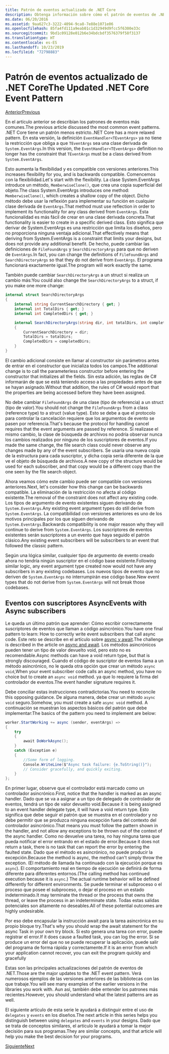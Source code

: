 ```yaml
---
title: Patrón de eventos actualizado de .NET Core
description: Obtenga información sobre cómo el patrón de eventos de .NET Core permite la flexibilidad con la compatibilidad con versiones anteriores y cómo implementar un procesamiento de eventos seguro con suscriptores asincrónicos.
ms.date: 06/20/2016
ms.assetid: 9aa627c3-3222-4094-9ca8-7e88e1071e06
ms.openlocfilehash: 85fa4fd111a9eab01c1d32949d9fcc5f6300e33c
ms.sourcegitcommit: 9bd1c09128e012b6e34bdcbdf3576379f58f3137
ms.translationtype: HT
ms.contentlocale: es-ES
ms.lasthandoff: 10/23/2019
ms.locfileid: "72798883"
---
```

# <a name="the-updated-net-core-event-pattern"></a><span data-ttu-id="761d9-103">Patrón de eventos actualizado de .NET Core</span><span class="sxs-lookup"><span data-stu-id="761d9-103">The Updated .NET Core Event Pattern</span></span>

[<span data-ttu-id="761d9-104">Anterior</span><span class="sxs-lookup"><span data-stu-id="761d9-104">Previous</span></span>](event-pattern.md)

<span data-ttu-id="761d9-105">En el artículo anterior se describían los patrones de eventos más comunes.</span><span class="sxs-lookup"><span data-stu-id="761d9-105">The previous article discussed the most common event patterns.</span></span> <span data-ttu-id="761d9-106">.NET Core tiene un patrón menos estricto.</span><span class="sxs-lookup"><span data-stu-id="761d9-106">.NET Core has a more relaxed pattern.</span></span> <span data-ttu-id="761d9-107">En esta versión, la definición `EventHandler<TEventArgs>` ya no tiene la restricción que obliga a que `TEventArgs` sea una clase derivada de `System.EventArgs`.</span><span class="sxs-lookup"><span data-stu-id="761d9-107">In this version, the `EventHandler<TEventArgs>` definition no longer has the constraint that `TEventArgs` must be a class derived from `System.EventArgs`.</span></span>

<span data-ttu-id="761d9-108">Esto aumenta la flexibilidad y es compatible con versiones anteriores.</span><span class="sxs-lookup"><span data-stu-id="761d9-108">This increases flexibility for you, and is backwards compatible.</span></span> <span data-ttu-id="761d9-109">Comencemos con la flexibilidad.</span><span class="sxs-lookup"><span data-stu-id="761d9-109">Let's start with the flexibility.</span></span> <span data-ttu-id="761d9-110">La clase System.EventArgs introduce un método, `MemberwiseClone()`, que crea una copia superficial del objeto.</span><span class="sxs-lookup"><span data-stu-id="761d9-110">The class System.EventArgs introduces one method: `MemberwiseClone()`, which creates a shallow copy of the object.</span></span>
<span data-ttu-id="761d9-111">Dicho método debe usar la reflexión para implementar su función en cualquier clase derivada de `EventArgs`.</span><span class="sxs-lookup"><span data-stu-id="761d9-111">That method must use reflection in order to implement its functionality for any class derived from `EventArgs`.</span></span> <span data-ttu-id="761d9-112">Esta funcionalidad es más fácil de crear en una clase derivada concreta.</span><span class="sxs-lookup"><span data-stu-id="761d9-112">That functionality is easier to create in a specific derived class.</span></span> <span data-ttu-id="761d9-113">Esto significa que derivar de System.EventArgs es una restricción que limita los diseños, pero no proporciona ninguna ventaja adicional.</span><span class="sxs-lookup"><span data-stu-id="761d9-113">That effectively means that deriving from System.EventArgs is a constraint that limits your designs, but does not provide any additional benefit.</span></span>
<span data-ttu-id="761d9-114">De hecho, puede cambiar las definiciones de `FileFoundArgs` y `SearchDirectoryArgs` para que no deriven de `EventArgs`.</span><span class="sxs-lookup"><span data-stu-id="761d9-114">In fact, you can change the definitions of `FileFoundArgs` and `SearchDirectoryArgs` so that they do not derive from `EventArgs`.</span></span>
<span data-ttu-id="761d9-115">El programa funcionará exactamente igual.</span><span class="sxs-lookup"><span data-stu-id="761d9-115">The program will work exactly the same.</span></span>

<span data-ttu-id="761d9-116">También puede cambiar `SearchDirectoryArgs` a un struct si realiza un cambio más:</span><span class="sxs-lookup"><span data-stu-id="761d9-116">You could also change the `SearchDirectoryArgs` to a struct, if you make one more change:</span></span>

```csharp
internal struct SearchDirectoryArgs
{
    internal string CurrentSearchDirectory { get; }
    internal int TotalDirs { get; }
    internal int CompletedDirs { get; }

    internal SearchDirectoryArgs(string dir, int totalDirs, int completedDirs) : this()
    {
        CurrentSearchDirectory = dir;
        TotalDirs = totalDirs;
        CompletedDirs = completedDirs;
    }
}
```

<span data-ttu-id="761d9-117">El cambio adicional consiste en llamar al constructor sin parámetros antes de entrar en el constructor que inicializa todos los campos.</span><span class="sxs-lookup"><span data-stu-id="761d9-117">The additional change is to call the parameterless constructor before entering the constructor that initializes all the fields.</span></span> <span data-ttu-id="761d9-118">Sin esta adición, las reglas de C# informarán de que se está teniendo acceso a las propiedades antes de que se hayan asignado.</span><span class="sxs-lookup"><span data-stu-id="761d9-118">Without that addition, the rules of C# would report that the properties are being accessed before they have been assigned.</span></span>

<span data-ttu-id="761d9-119">No debe cambiar `FileFoundArgs` de una clase (tipo de referencia) a un struct (tipo de valor).</span><span class="sxs-lookup"><span data-stu-id="761d9-119">You should not change the `FileFoundArgs` from a class (reference type) to a struct (value type).</span></span> <span data-ttu-id="761d9-120">Esto se debe a que el protocolo para controlar la cancelación requiere que los argumentos de evento se pasen por referencia.</span><span class="sxs-lookup"><span data-stu-id="761d9-120">That's because the protocol for handling cancel requires that the event arguments are passed by reference.</span></span> <span data-ttu-id="761d9-121">Si realizase el mismo cambio, la clase de búsqueda de archivos no podría observar nunca los cambios realizados por ninguno de los suscriptores de eventos.</span><span class="sxs-lookup"><span data-stu-id="761d9-121">If you made the same change, the file search class could never observe any changes made by any of the event subscribers.</span></span> <span data-ttu-id="761d9-122">Se usaría una nueva copia de la estructura para cada suscriptor, y dicha copia sería diferente de la que ve el objeto de búsqueda de archivos.</span><span class="sxs-lookup"><span data-stu-id="761d9-122">A new copy of the structure would be used for each subscriber, and that copy would be a different copy than the one seen by the file search object.</span></span>

<span data-ttu-id="761d9-123">Ahora veamos cómo este cambio puede ser compatible con versiones anteriores.</span><span class="sxs-lookup"><span data-stu-id="761d9-123">Next, let's consider how this change can be backwards compatible.</span></span>
<span data-ttu-id="761d9-124">La eliminación de la restricción no afecta al código existente.</span><span class="sxs-lookup"><span data-stu-id="761d9-124">The removal of the constraint does not affect any existing code.</span></span> <span data-ttu-id="761d9-125">Los tipos de argumento de evento existentes siguen derivando de `System.EventArgs`.</span><span class="sxs-lookup"><span data-stu-id="761d9-125">Any existing event argument types do still derive from `System.EventArgs`.</span></span>
<span data-ttu-id="761d9-126">La compatibilidad con versiones anteriores es uno de los motivos principales por los que siguen derivando de `System.EventArgs`.</span><span class="sxs-lookup"><span data-stu-id="761d9-126">Backwards compatibility is one major reason why they will continue to derive from `System.EventArgs`.</span></span> <span data-ttu-id="761d9-127">Los suscriptores de eventos existentes serán suscriptores a un evento que haya seguido el patrón clásico.</span><span class="sxs-lookup"><span data-stu-id="761d9-127">Any existing event subscribers will be subscribers to an event that followed the classic pattern.</span></span>

<span data-ttu-id="761d9-128">Según una lógica similar, cualquier tipo de argumento de evento creado ahora no tendría ningún suscriptor en el código base existente.</span><span class="sxs-lookup"><span data-stu-id="761d9-128">Following similar logic, any event argument type created now would not have any subscribers in any existing codebases.</span></span> <span data-ttu-id="761d9-129">Los nuevos tipos de evento que no deriven de `System.EventArgs` no interrumpirán ese código base.</span><span class="sxs-lookup"><span data-stu-id="761d9-129">New event types that do not derive from `System.EventArgs` will not break those codebases.</span></span>

## <a name="events-with-async-subscribers"></a><span data-ttu-id="761d9-130">Eventos con suscriptores Async</span><span class="sxs-lookup"><span data-stu-id="761d9-130">Events with Async subscribers</span></span>

<span data-ttu-id="761d9-131">Le queda un último patrón que aprender: Cómo escribir correctamente suscriptores de eventos que llaman a código asincrónico.</span><span class="sxs-lookup"><span data-stu-id="761d9-131">You have one final pattern to learn: How to correctly write event subscribers that call async code.</span></span> <span data-ttu-id="761d9-132">Este reto se describe en el artículo sobre [async y await](async.md).</span><span class="sxs-lookup"><span data-stu-id="761d9-132">The challenge is described in the article on [async and await](async.md).</span></span> <span data-ttu-id="761d9-133">Los métodos asincrónicos pueden tener un tipo de valor devuelto void, pero esto no es recomendable.</span><span class="sxs-lookup"><span data-stu-id="761d9-133">Async methods can have a void return type, but that is strongly discouraged.</span></span> <span data-ttu-id="761d9-134">Cuando el código de suscriptor de eventos llama a un método asincrónico, no le queda otra opción que crear un método `async void`,</span><span class="sxs-lookup"><span data-stu-id="761d9-134">When your event subscriber code calls an async method, you have no choice but to create an `async void` method.</span></span> <span data-ttu-id="761d9-135">ya que lo requiere la firma del controlador de eventos.</span><span class="sxs-lookup"><span data-stu-id="761d9-135">The event handler signature requires it.</span></span>

<span data-ttu-id="761d9-136">Debe conciliar estas instrucciones contradictorias.</span><span class="sxs-lookup"><span data-stu-id="761d9-136">You need to reconcile this opposing guidance.</span></span> <span data-ttu-id="761d9-137">De alguna manera, debe crear un método `async void` seguro.</span><span class="sxs-lookup"><span data-stu-id="761d9-137">Somehow, you must create a safe `async void` method.</span></span> <span data-ttu-id="761d9-138">A continuación se muestran los aspectos básicos del patrón que debe implementar:</span><span class="sxs-lookup"><span data-stu-id="761d9-138">The basics of the pattern you need to implement are below:</span></span>

```csharp
worker.StartWorking += async (sender, eventArgs) =>
{
    try 
    {
        await DoWorkAsync();
    }
    catch (Exception e)
    {
        //Some form of logging.
        Console.WriteLine($"Async task failure: {e.ToString()}");
        // Consider gracefully, and quickly exiting.
    }
};
```

<span data-ttu-id="761d9-139">En primer lugar, observe que el controlador está marcado como un controlador asincrónico.</span><span class="sxs-lookup"><span data-stu-id="761d9-139">First, notice that the handler is marked as an async handler.</span></span> <span data-ttu-id="761d9-140">Dado que se va a asignar a un tipo de delegado de controlador de eventos, tendrá un tipo de valor devuelto void.</span><span class="sxs-lookup"><span data-stu-id="761d9-140">Because it is being assigned to an event handler delegate type, it will have a void return type.</span></span> <span data-ttu-id="761d9-141">Esto significa que debe seguir el patrón que se muestra en el controlador y no debe permitir que se produzca ninguna excepción fuera del contexto del controlador asincrónico.</span><span class="sxs-lookup"><span data-stu-id="761d9-141">That means you must follow the pattern shown in the handler, and not allow any exceptions to be thrown out of the context of the async handler.</span></span> <span data-ttu-id="761d9-142">Como no devuelve una tarea, no hay ninguna tarea que pueda notificar el error entrando en el estado de error.</span><span class="sxs-lookup"><span data-stu-id="761d9-142">Because it does not return a task, there is no task that can report the error by entering the faulted state.</span></span> <span data-ttu-id="761d9-143">Dado que el método es asincrónico, no puede producir la excepción.</span><span class="sxs-lookup"><span data-stu-id="761d9-143">Because the method is async, the method can't simply throw the exception.</span></span> <span data-ttu-id="761d9-144">(El método de llamada ha continuado con la ejecución porque es `async`). El comportamiento real en tiempo de ejecución se definirá de forma diferente para diferentes entornos.</span><span class="sxs-lookup"><span data-stu-id="761d9-144">(The calling method has continued execution because it is `async`.) The actual runtime behavior will be defined differently for different environments.</span></span> <span data-ttu-id="761d9-145">Se puede terminar el subproceso o el proceso que posee el subproceso, o dejar el proceso en un estado indeterminado.</span><span class="sxs-lookup"><span data-stu-id="761d9-145">It may terminate the thread or the process that owns the thread, or leave the process in an indeterminate state.</span></span> <span data-ttu-id="761d9-146">Todas estas salidas potenciales son altamente no deseables.</span><span class="sxs-lookup"><span data-stu-id="761d9-146">All of these potential outcomes are highly undesirable.</span></span>

<span data-ttu-id="761d9-147">Por eso debe encapsular la instrucción await para la tarea asincrónica en su propio bloque try.</span><span class="sxs-lookup"><span data-stu-id="761d9-147">That's why you should wrap the await statement for the async Task in your own try block.</span></span> <span data-ttu-id="761d9-148">Si esto genera una tarea con error, puede registrar el error.</span><span class="sxs-lookup"><span data-stu-id="761d9-148">If it does cause a faulted task, you can log the error.</span></span> <span data-ttu-id="761d9-149">Si se produce un error del que no se puede recuperar la aplicación, puede salir del programa de forma rápida y correctamente.</span><span class="sxs-lookup"><span data-stu-id="761d9-149">If it is an error from which your application cannot recover, you can exit the program quickly and gracefully</span></span>

<span data-ttu-id="761d9-150">Estas son las principales actualizaciones del patrón de eventos de .NET.</span><span class="sxs-lookup"><span data-stu-id="761d9-150">Those are the major updates to the .NET event pattern.</span></span> <span data-ttu-id="761d9-151">Verá numerosos ejemplos de las versiones anteriores de las bibliotecas con las que trabaje.</span><span class="sxs-lookup"><span data-stu-id="761d9-151">You will see many examples of the earlier versions in the libraries you work with.</span></span> <span data-ttu-id="761d9-152">Aun así, también debe entender los patrones más recientes.</span><span class="sxs-lookup"><span data-stu-id="761d9-152">However, you should understand what the latest patterns are as well.</span></span>

<span data-ttu-id="761d9-153">El siguiente artículo de esta serie le ayudará a distinguir entre el uso de `delegates` y `events` en los diseños.</span><span class="sxs-lookup"><span data-stu-id="761d9-153">The next article in this series helps you distinguish between using `delegates` and `events` in your designs.</span></span> <span data-ttu-id="761d9-154">Dado que se trata de conceptos similares, el artículo le ayudará a tomar la mejor decisión para sus programas.</span><span class="sxs-lookup"><span data-stu-id="761d9-154">They are similar concepts, and that article will help you make the best decision for your programs.</span></span>

[<span data-ttu-id="761d9-155">Siguiente</span><span class="sxs-lookup"><span data-stu-id="761d9-155">Next</span></span>](distinguish-delegates-events.md)

